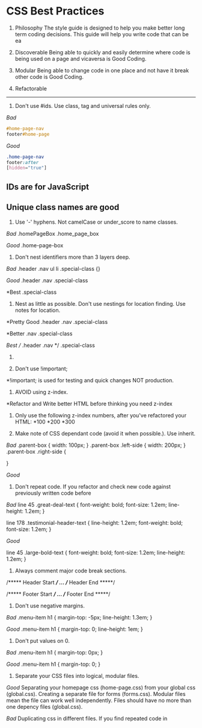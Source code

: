 CSS Best Practices
===========

1.  Philosophy
The style guide is designed to help you make better long term coding decisions. This guide will help you write code that can be ea

1.  Discoverable
Being able to quickly and easily determine where code is being used on a page and vicaversa is Good Coding. 

1.  Modular
Being able to change code in one place and not have it break other code is Good Coding.

1.  Refactorable

* * *
1.  Don't use #ids. Use class, tag and universal rules only.

*Bad*

```css
#home-page-nav
footer#home-page
```

*Good*

```css
.home-page-nav
footer:after
[hidden="true"]
```

## IDs are for JavaScript
## Unique class names are good

1.  Use '-' hyphens. Not camelCase or under_score to name classes.

*Bad*
.homePageBox
.home_page_box

*Good*
.home-page-box

1.  Don't nest identifiers more than 3 layers deep.

*Bad*
.header .nav ul li .special-class {}

*Good* 
.header .nav .special-class

*Best
.special-class

1.  Nest as little as possible. Don't use nestings for location finding. Use notes for location.

*Pretty Good
.header .nav .special-class

*Better
.nav .special-class

*Best
/* .header .nav */
.special-class

1.

1.  Don't use !important;

*!important; is used for testing and quick changes NOT production.

1. AVOID using z-index.

*Refactor and Write better HTML before thinking you need z-index

1. Only use the following z-index numbers, after you've refactored your HTML:
*100
*200
*300


1. Make note of CSS dependant code (avoid it when possible.). Use inherit.

*Bad*
.parent-box {
  width: 100px;
}
.parent-box .left-side {
width: 200px;
}
.parent-box .right-side {

}


*Good*

1. Don't repeat code. If you refactor and check new code against previously written code before

*Bad*
line 45 .great-deal-text {
font-weight: bold;
font-size: 1.2em;
line-height: 1.2em;
}

line 178 .testimonial-header-text {
line-height: 1.2em;
font-weight: bold;
font-size: 1.2em;
}


*Good*

line 45 .large-bold-text {
font-weight: bold;
font-size: 1.2em;
line-height: 1.2em;
}


1. Always comment major code break sections.

/***** Header Start *****/
...
/***** Header End *****/

/***** Footer Start *****/
...
/***** Footer End *****/

1. Don't use negative margins.

*Bad* 
.menu-item h1 {
margin-top: -5px;
line-height: 1.3em;
}

*Good* 
.menu-item h1 {
margin-top: 0;
line-height: 1em;
}

1. Don't put values on 0.

*Bad* 
.menu-item h1 {
margin-top: 0px;
}

*Good* 
.menu-item h1 {
margin-top: 0;
}

1. Separate your CSS files into logical, modular files.

*Good*
Separating your homepage css (home-page.css) from your global css (global.css).
Creating a separate file for forms (forms.css).
Modular files mean the file can work well independently. Files should have no more than one depency files (global.css).

*Bad*
Duplicating css in different files. 
If you find repeated code in 



